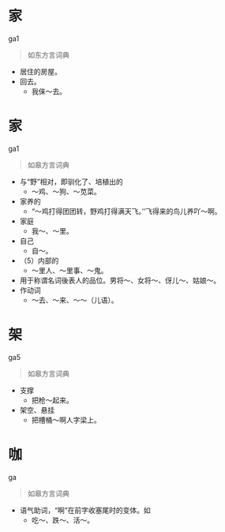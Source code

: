# 家
ga1
> 如东方言词典
- 居住的房屋。
- 回去。
  - 我俫～去。

# 家
ga1
> 如皋方言词典
- 与“野”相对，即驯化了、培植出的
  - ～鸡、～狗、～苋菜。
- 家养的
  - “～鸡打得团团转，野鸡打得满天飞。’’飞得来的鸟儿养吖～啊。
- 家庭
  - 我～、～里。
- 自己
  - 自～。
- （5）内部的
  - ～里人、～里事、～鬼。
- 用于称谓名词後表人的品位。男将～、女将～、伢儿～、姑娘～。
- 作动词
  - ～去、～来、～～（儿语）。

# 架
ga5
> 如皋方言词典
- 支撑
  - 把枪～起来。
- 架空、悬挂
  - 把槽桶～啊人字梁上。

# 咖
ga
> 如皋方言词典
- 语气助词，“啊”在前字收塞尾时的变体。如
  - 吃～、跌～、活～。

